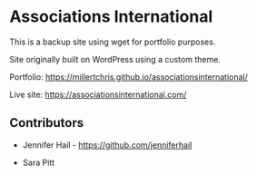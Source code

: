 # Associations International

This is a backup site using wget for portfolio purposes.

Site originally built on WordPress using a custom theme.

Portfolio: https://millertchris.github.io/associationsinternational/

Live site: https://associationsinternational.com/

## Contributors
* Jennifer Hail - https://github.com/jenniferhail

* Sara Pitt
